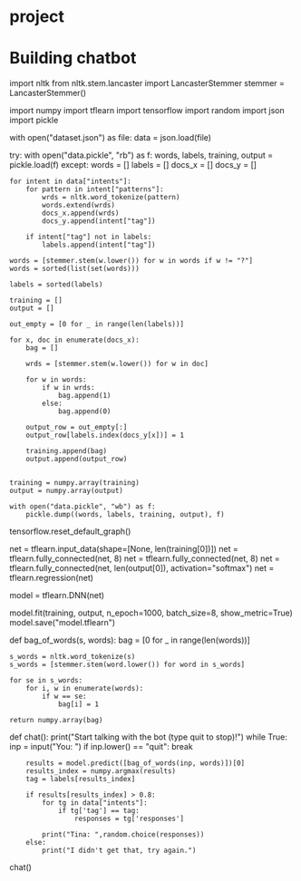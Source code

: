 # project
# Building chatbot
import nltk
from nltk.stem.lancaster import LancasterStemmer
stemmer = LancasterStemmer()

import numpy
import tflearn
import tensorflow
import random
import json
import pickle

with open("dataset.json") as file:
    data = json.load(file)

try:
    with open("data.pickle", "rb") as f:
        words, labels, training, output = pickle.load(f)
except:
    words = []
    labels = []
    docs_x = []
    docs_y = []

    for intent in data["intents"]:
        for pattern in intent["patterns"]:
            wrds = nltk.word_tokenize(pattern)
            words.extend(wrds)
            docs_x.append(wrds)
            docs_y.append(intent["tag"])

        if intent["tag"] not in labels:
            labels.append(intent["tag"])

    words = [stemmer.stem(w.lower()) for w in words if w != "?"]
    words = sorted(list(set(words)))

    labels = sorted(labels)

    training = []
    output = []

    out_empty = [0 for _ in range(len(labels))]

    for x, doc in enumerate(docs_x):
        bag = []

        wrds = [stemmer.stem(w.lower()) for w in doc]

        for w in words:
            if w in wrds:
                bag.append(1)
            else:
                bag.append(0)

        output_row = out_empty[:]
        output_row[labels.index(docs_y[x])] = 1

        training.append(bag)
        output.append(output_row)


    training = numpy.array(training)
    output = numpy.array(output)

    with open("data.pickle", "wb") as f:
        pickle.dump((words, labels, training, output), f)

tensorflow.reset_default_graph()

net = tflearn.input_data(shape=[None, len(training[0])])
net = tflearn.fully_connected(net, 8)
net = tflearn.fully_connected(net, 8)
net = tflearn.fully_connected(net, len(output[0]), activation="softmax")
net = tflearn.regression(net)

model = tflearn.DNN(net)

model.fit(training, output, n_epoch=1000, batch_size=8, show_metric=True)
model.save("model.tflearn")

def bag_of_words(s, words):
    bag = [0 for _ in range(len(words))]

    s_words = nltk.word_tokenize(s)
    s_words = [stemmer.stem(word.lower()) for word in s_words]

    for se in s_words:
        for i, w in enumerate(words):
            if w == se:
                bag[i] = 1

    return numpy.array(bag)


def chat():
    print("Start talking with the bot (type quit to stop)!")
    while True:
        inp = input("You: ")
        if inp.lower() == "quit":
            break

        results = model.predict([bag_of_words(inp, words)])[0]
        results_index = numpy.argmax(results)
        tag = labels[results_index]

        if results[results_index] > 0.8:
            for tg in data["intents"]:
                if tg['tag'] == tag:
                    responses = tg['responses']

            print("Tina: ",random.choice(responses))
        else:
            print("I didn't get that, try again.")
chat()
